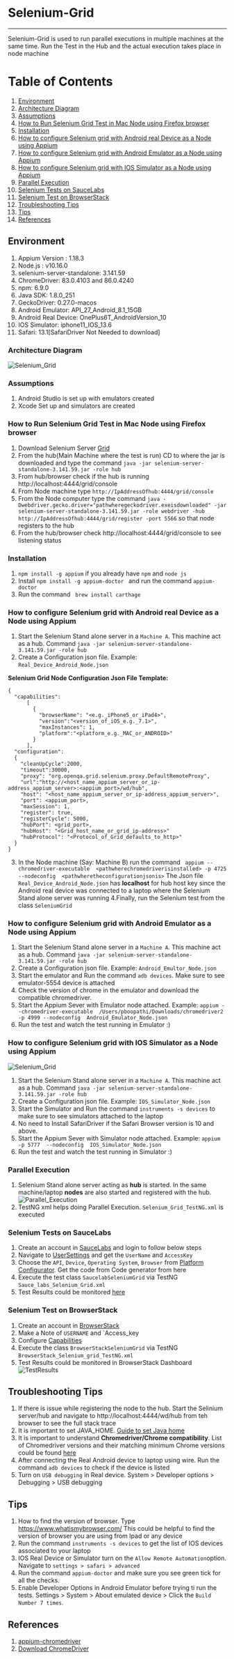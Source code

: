 # Selenium-Grid 
-------------------
Selenium-Grid is used to run parallel executions in multiple machines at the same time.
Run the Test in the Hub and the actual execution takes place in node machine

# Table of Contents

1. [Environment](https://github.com/priya006/Selenium-Grid#environment)
2. [Architecture Diagram](https://github.com/priya006/Selenium-Grid#architecture-diagram)
3. [Assumptions](https://github.com/priya006/Selenium-Grid#assumptions)
4. [How to Run Selenium Grid Test in Mac Node using Firefox browser](https://github.com/priya006/Selenium-Grid#how-to-run-selenium-grid-test-in-mac-node-using-firefox-browser)
5. [Installation](https://github.com/priya006/Selenium-Grid#installation)
6. [How to configure Selenium grid with Android real Device as a Node using Appium
](https://github.com/priya006/Selenium-Grid#how-to-configure-selenium-grid-with-android-real-device-as-a-node-using-appium)
7. [How to configure Selenium grid with Android Emulator as a Node using Appium
](https://github.com/priya006/Selenium-Grid#how-to-configure-selenium-grid-with-android-emulator-as-a-node-using-appium)
8. [How to configure Selenium grid with IOS Simulator as a Node using Appium
](https://github.com/priya006/Selenium-Grid#how-to-configure-selenium-grid-with-ios-simulator-as-a-node-using-appium)
9. [Parallel Execution
](https://github.com/priya006/Selenium-Grid#parallel-execution)
10. [Selenium Tests on SauceLabs](https://github.com/priya006/Selenium-Grid#selenium-tests-on-saucelabs)
11. [Selenium Test on BrowserStack
](https://github.com/priya006/Selenium-Grid#selenium-test-on-browserstack)
12. [Troubleshooting Tips
](https://github.com/priya006/Selenium-Grid#troubleshooting-tips)
13. [Tips](https://github.com/priya006/Selenium-Grid#tips)
14. [References
](https://github.com/priya006/Selenium-Grid#references)



## Environment 

1. Appium Version : 1.18.3
2. Node.js : v10.16.0
3. selenium-server-standalone: 3.141.59
4. ChromeDriver: 83.0.4103 and 86.0.4240
5. npm: 6.9.0
6. Java SDK: 1.8.0_251
7. GeckoDriver: 0.27.0-macos
8. Android Emulator: API_27_Android_8.1_15GB
9. Android Real Device: OnePlus6T_AndroidVersion_10
10. IOS Simulator: iphone11_IOS_13.6
11. Safari: 13.1[SafariDriver Not Needed to download]

### Architecture Diagram
![Selenium_Grid](https://github.com/priya006/Selenium-Grid/blob/master/Selenium_Grid.png)

### Assumptions
1. Android Studio is set up with emulators created 
2. Xcode Set up and simulators are created

### How to Run Selenium Grid Test in Mac Node using Firefox browser
1. Download Selenium Server [Grid](https://www.selenium.dev/downloads/) 
2. From the hub(Main Machine where the test is run) CD to where the jar is downloaded and 
type the command `java -jar selenium-server-standalone-3.141.59.jar -role hub`
3. From hub/browser check if the hub is running  http://localhost:4444/grid/console
4. From Node machine type `http://IpAddressOfhub:4444/grid/console`
5. From the Node computer type the command `java -Dwebdriver.gecko.driver="pathwheregeckodriver.exeisdownloaded" -jar selenium-server-standalone-3.141.59.jar -role webdriver -hub http://IpAddressOfhub:4444/grid/register -port 5566`
so that node registers to the hub
6. From the hub/browser check http://localhost:4444/grid/console to see listening status

### Installation
1. `npm install -g appium` if you already have `npm` and `node js`
2.  Install `npm install -g appium-doctor ` and run the command `appium-doctor`
3. Run the command ` brew install carthage`   
   
### How to configure Selenium grid with Android real Device as a Node using Appium
1. Start the Selenium Stand alone server in a `Machine A`. This machine act as a hub. Command `java -jar selenium-server-standalone-3.141.59.jar -role hub`
2. Create a Configuration json file. Example: `Real_Device_Android_Node.json`
 
 **Selenium Grid Node Configuration Json File Template:**
```
{
  "capabilities":
      [
        {
          "browserName": "<e.g._iPhone5_or_iPad4>",
          "version":"<version_of_iOS_e.g._7.1>",
          "maxInstances": 1,
          "platform":"<platform_e.g._MAC_or_ANDROID>"
        }
      ],
  "configuration":
  {
    "cleanUpCycle":2000,
    "timeout":30000,
    "proxy": "org.openqa.grid.selenium.proxy.DefaultRemoteProxy",
    "url":"http://<host_name_appium_server_or_ip-address_appium_server>:<appium_port>/wd/hub",
    "host": "<host_name_appium_server_or_ip-address_appium_server>",
    "port": <appium_port>,
    "maxSession": 1,
    "register": true,
    "registerCycle": 5000,
    "hubPort": <grid_port>,
    "hubHost": "<Grid_host_name_or_grid_ip-address>"
    "hubProtocol": "<Protocol_of_Grid_defaults_to_http>"
  }
}
```
3. In the Node machine (Say: Machine B) run the command ` appium --chromedriver-executable  <pathwherechromedriverisinstalled> -p 4725 --nodeconfig  <pathwheretheconfigurationjsonis>`
The Json file `Real_Device_Android_Node.json` has **localhost** for hub host key since the Android real device was connected to a laptop where the Selenium Stand alone server was running
4.Finally, run the Selenium test from the class `SeleniumGrid`

### How to configure Selenium grid with Android Emulator as a Node using Appium
1. Start the Selenium Stand alone server in a `Machine A`. This machine act as a hub. Command `java -jar selenium-server-standalone-3.141.59.jar -role hub`
2. Create a Configuration json file. Example: `Android_Emultor_Node.json`
3. Start the emulator and Run the command `adb devices`. Make sure to see emulator-5554	device is attached
4. Check the version of chrome in the emulator and download the compatible chromedriver.
5. Start  the Appium Sever with Emulator node attached. Example: `appium --chromedriver-executable  /Users/pboopathi/Downloads/chromedriver2 -p 4999 --nodeconfig  Android_Emulator_Node.json`
6. Run the test and watch the test running in Emulator :) 

### How to configure Selenium grid with IOS Simulator as a Node using Appium
![Selenium_Grid](https://github.com/priya006/Selenium-Grid/blob/master/Selenium_Grid_Server_Client.png)

1. Start the Selenium Stand alone server in a `Machine A`. This machine act as a hub. Command `java -jar selenium-server-standalone-3.141.59.jar -role hub`
2.  Create a Configuration json file. Example: `IOS_Simulator_Node.json`
3. Start the Simulator and Run the command `instruments -s devices` to make sure to see simulators attached to the laptop
4. No need to Install SafariDriver if the Safari Browser version is 10 and above.
5. Start  the Appium Sever with Simulator node attached. Example: `appium  -p 5777  --nodeconfig  IOS_Simulator_Node.json`
6. Run the test and watch the test running in Simulator :) 

### Parallel Execution
1. Selenium Stand alone server acting as **hub** is started. In the same machine/laptop **nodes** are also started and registered with the hub.
![Parallel_Execution](https://github.com/priya006/Selenium-Grid/blob/master/ParallelExecution_Grid_TestNG.png)
2. TestNG xml helps doing Parallel Execution. `Selenium_Grid_TestNG.xml` is executed

### Selenium Tests on SauceLabs
1. Create an account in [SauceLabs](https://saucelabs.com/sign-up) and login to follow below steps
2. Navigate to [UserSettings](https://app.saucelabs.com/user-settings) and get the `UserName` and `AccessKey`
3. Choose the `API`, `Device`, `Operating System`, `Browser` from [Platform Configurator](https://wiki.saucelabs.com/display/DOCS/Platform+Configurator#/). Get the code from Code generator from here
4. Execute the test class `SaucelabSeleniumGrid` via TestNG `Sauce_labs_Selenium_Grid.xml`
5. Test Results could be monitored [here](https://app.saucelabs.com/dashboard/tests/vdc)

### Selenium Test on BrowserStack
1. Create an account in [BrowserStack](https://www.browserstack.com/)
2. Make a Note of `USERNAME` and `Access_key
3. Configure [Capabilities](https://www.browserstack.com/automate/capabilities?tag=selenium-4)
4. Execute the class `BrowserStackSeleniumGrid` via TestNG `BrowserStack_Selenium_grid_TestNG.xml`
5. Test Results could be monitored in BrowserStack Dashboard
![TestResults](https://github.com/priya006/Selenium-Grid/blob/master/BrowserStack.png) 

## Troubleshooting Tips
1. If there is issue while registering the node to the hub. Start the Selinium server/hub and navigate to http://localhost:4444/wd/hub from teh browser to see the full stack trace
2. It is important to set JAVA_HOME. [Guide to set Java home](https://medium.com/@spmadhi/easy-steps-to-install-and-set-java-home-in-mac-machine-c84b7bbc94e6)
3. It is important to understand **Chromedriver/Chrome compatibility**. List of Chromedriver versions and their matching minimum Chrome versions could be found [here](https://raw.githubusercontent.com/appium/appium-chromedriver/master/config/mapping.json)
4. After connecting the Real Android device to laptop using wire. Run the command `adb devices` to check if the device  is listed
5. Turn on `USB debugging` in Real device. System > Developer options > Debugging >  USB debugging

## Tips
1. How to find the version of browser. Type https://www.whatismybrowser.com/
   This could be helpful to find the version of browser you are using from Ipad or any device
2. Run the command `instruments -s devices` to get the list of IOS devices associated to your laptop
3. IOS Real Device or Simulator turn on the  `Allow Remote Automation`option. Navigate to `settings > safari > advanced`
4. Run the command `appium-doctor` and make sure you see green tick for all the checks.
4. Enable Developer  Options in Android Emulator before trying ti run the tests. Settings > System > About emulated device > Click the `Build Number 7 times`.   
 

**References**
----------------
1. [appium-chromedriver](https://github.com/appium/appium/blob/master/docs/en/writing-running-appium/web/chromedriver.md)
2. [Download ChromeDriver](https://chromedriver.chromium.org/downloads)
